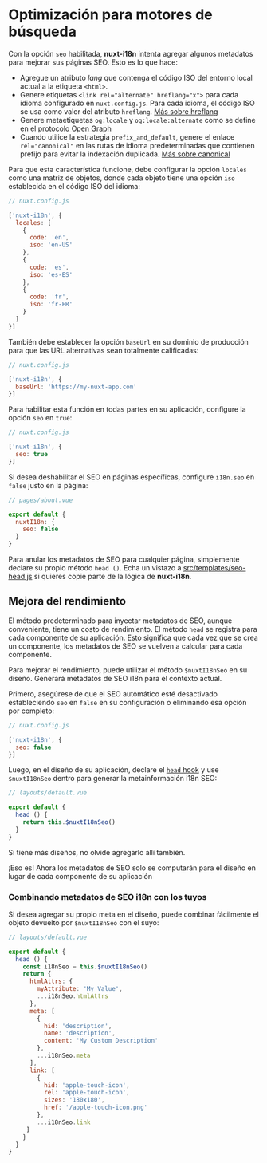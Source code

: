 # Optimización para motores de búsqueda

Con la opción `seo`  habilitada, **nuxt-i18n** intenta agregar algunos metadatos para mejorar sus páginas SEO. Esto es lo que hace:

* Agregue un atributo _lang_ que contenga el código ISO del entorno local actual a la etiqueta  `<html>`.
* Genere etiquetas `<link rel="alternate" hreflang="x">` para cada idioma configurado en `nuxt.config.js`. Para cada idioma, el código ISO se usa como valor del atributo `hreflang`. [Más sobre hreflang](https://support.google.com/webmasters/answer/189077)
* Genere metaetiquetas `og:locale` y `og:locale:alternate` como se define en el [protocolo Open Graph](http://ogp.me/#optional)
* Cuando utilice la estrategia `prefix_and_default`, genere el enlace `rel="canonical"` en las rutas de idioma predeterminadas que contienen
prefijo para evitar la indexación duplicada. [Más sobre canonical](https://support.google.com/webmasters/answer/182192#dup-content)


Para que esta característica funcione, debe configurar la opción `locales` como una matriz de objetos, donde cada objeto tiene una opción `iso` establecida en el código ISO del idioma:

```js
// nuxt.config.js

['nuxt-i18n', {
  locales: [
    {
      code: 'en',
      iso: 'en-US'
    },
    {
      code: 'es',
      iso: 'es-ES'
    },
    {
      code: 'fr',
      iso: 'fr-FR'
    }
  ]
}]
```

También debe establecer la opción  `baseUrl` en su dominio de producción para que las URL alternativas sean totalmente calificadas:

```js
// nuxt.config.js

['nuxt-i18n', {
  baseUrl: 'https://my-nuxt-app.com'
}]
```


Para habilitar esta función en todas partes en su aplicación, configure la opción `seo` en `true`:

```js
// nuxt.config.js

['nuxt-i18n', {
  seo: true
}]
```

Si desea deshabilitar el SEO en páginas específicas, configure `i18n.seo` en `false` justo en la página:

```js
// pages/about.vue

export default {
  nuxtI18n: {
    seo: false
  }
}
```

Para anular los metadatos de SEO para cualquier página, simplemente declare su propio método `head ()`. Echa un vistazo a [src/templates/seo-head.js](https://github.com/nuxt-community/nuxt-i18n/blob/master/src/templates/seo-head.js) si quieres copie parte de la lógica de  **nuxt-i18n**.

## Mejora del rendimiento

El método predeterminado para inyectar metadatos de SEO, aunque conveniente, tiene un costo de rendimiento.
El método `head` se registra para cada componente de su aplicación.
Esto significa que cada vez que se crea un componente, los metadatos de SEO se vuelven a calcular para cada componente.

Para mejorar el rendimiento, puede utilizar el método `$nuxtI18nSeo` en su diseño. Generará metadatos de SEO i18n para el contexto actual.

Primero, asegúrese de que el SEO automático esté desactivado estableciendo `seo` en `false` en su configuración o eliminando esa opción por completo:

```js
// nuxt.config.js

['nuxt-i18n', {
  seo: false
}]
```

Luego, en el diseño de su aplicación, declare el [`head` hook](https://nuxtjs.org/api/pages-head#the-head-method) y use `$nuxtI18nSeo` dentro para generar la metainformación i18n SEO:

```js
// layouts/default.vue

export default {
  head () {
    return this.$nuxtI18nSeo()
  }
}
```

Si tiene más diseños, no olvide agregarlo allí también.

¡Eso es! Ahora los metadatos de SEO solo se computarán para el diseño en lugar de cada componente de su aplicación

### Combinando metadatos de SEO i18n con los tuyos

Si desea agregar su propio meta en el diseño, puede combinar fácilmente el objeto devuelto por `$nuxtI18nSeo` con el suyo:

```js
// layouts/default.vue

export default {
  head () {
    const i18nSeo = this.$nuxtI18nSeo()
    return {
      htmlAttrs: {
        myAttribute: 'My Value',
        ...i18nSeo.htmlAttrs
      },
      meta: [
        {
          hid: 'description',
          name: 'description',
          content: 'My Custom Description'
        },
        ...i18nSeo.meta
      ],
      link: [
        {
          hid: 'apple-touch-icon',
          rel: 'apple-touch-icon',
          sizes: '180x180',
          href: '/apple-touch-icon.png'
        },
        ...i18nSeo.link
     ]
    }
  }
}
```
